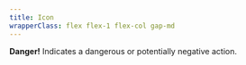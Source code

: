 ```yaml
---
title: Icon
wrapperClass: flex flex-1 flex-col gap-md
---
```


<div class="vv-alert 
            vv-alert--icon
            vv-alert--danger">
    <IconifyIcon icon="akar-icons:stop" />
    <strong class="font-bold">Danger!</strong> Indicates a dangerous or potentially negative action.
</div>
